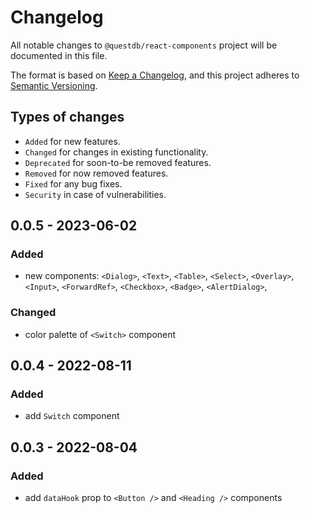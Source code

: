 # Changelog

All notable changes to `@questdb/react-components` project will be documented in this file.

The format is based on [Keep a Changelog](https://keepachangelog.com/en/1.0.0/),
and this project adheres to [Semantic Versioning](https://semver.org/spec/v2.0.0.html).

## Types of changes

* `Added` for new features.
* `Changed` for changes in existing functionality.
* `Deprecated` for soon-to-be removed features.
* `Removed` for now removed features.
* `Fixed` for any bug fixes.
* `Security` in case of vulnerabilities.

## 0.0.5 - 2023-06-02

### Added

- new components:
  `<Dialog>`,
  `<Text>`,
  `<Table>`,
  `<Select>`,
  `<Overlay>`,
  `<Input>`,
  `<ForwardRef>`,
  `<Checkbox>`,
  `<Badge>`,
  `<AlertDialog>`,

### Changed

- color palette of `<Switch>` component

## 0.0.4 - 2022-08-11

### Added

- add `Switch` component

## 0.0.3 - 2022-08-04 

### Added

- add `dataHook` prop to `<Button />` and `<Heading />` components
